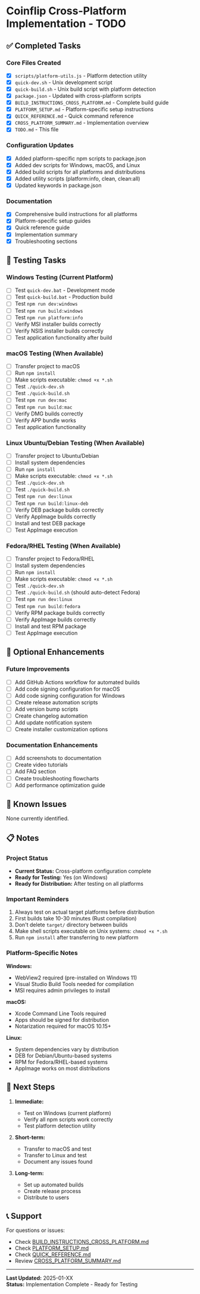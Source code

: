 # Coinflip Cross-Platform Implementation - TODO

## ✅ Completed Tasks

### Core Files Created
- [x] `scripts/platform-utils.js` - Platform detection utility
- [x] `quick-dev.sh` - Unix development script
- [x] `quick-build.sh` - Unix build script with platform detection
- [x] `package.json` - Updated with cross-platform scripts
- [x] `BUILD_INSTRUCTIONS_CROSS_PLATFORM.md` - Complete build guide
- [x] `PLATFORM_SETUP.md` - Platform-specific setup instructions
- [x] `QUICK_REFERENCE.md` - Quick command reference
- [x] `CROSS_PLATFORM_SUMMARY.md` - Implementation overview
- [x] `TODO.md` - This file

### Configuration Updates
- [x] Added platform-specific npm scripts to package.json
- [x] Added dev scripts for Windows, macOS, and Linux
- [x] Added build scripts for all platforms and distributions
- [x] Added utility scripts (platform:info, clean, clean:all)
- [x] Updated keywords in package.json

### Documentation
- [x] Comprehensive build instructions for all platforms
- [x] Platform-specific setup guides
- [x] Quick reference guide
- [x] Implementation summary
- [x] Troubleshooting sections

## 🧪 Testing Tasks

### Windows Testing (Current Platform)
- [ ] Test `quick-dev.bat` - Development mode
- [ ] Test `quick-build.bat` - Production build
- [ ] Test `npm run dev:windows`
- [ ] Test `npm run build:windows`
- [ ] Test `npm run platform:info`
- [ ] Verify MSI installer builds correctly
- [ ] Verify NSIS installer builds correctly
- [ ] Test application functionality after build

### macOS Testing (When Available)
- [ ] Transfer project to macOS
- [ ] Run `npm install`
- [ ] Make scripts executable: `chmod +x *.sh`
- [ ] Test `./quick-dev.sh`
- [ ] Test `./quick-build.sh`
- [ ] Test `npm run dev:mac`
- [ ] Test `npm run build:mac`
- [ ] Verify DMG builds correctly
- [ ] Verify APP bundle works
- [ ] Test application functionality

### Linux Ubuntu/Debian Testing (When Available)
- [ ] Transfer project to Ubuntu/Debian
- [ ] Install system dependencies
- [ ] Run `npm install`
- [ ] Make scripts executable: `chmod +x *.sh`
- [ ] Test `./quick-dev.sh`
- [ ] Test `./quick-build.sh`
- [ ] Test `npm run dev:linux`
- [ ] Test `npm run build:linux-deb`
- [ ] Verify DEB package builds correctly
- [ ] Verify AppImage builds correctly
- [ ] Install and test DEB package
- [ ] Test AppImage execution

### Fedora/RHEL Testing (When Available)
- [ ] Transfer project to Fedora/RHEL
- [ ] Install system dependencies
- [ ] Run `npm install`
- [ ] Make scripts executable: `chmod +x *.sh`
- [ ] Test `./quick-dev.sh`
- [ ] Test `./quick-build.sh` (should auto-detect Fedora)
- [ ] Test `npm run dev:linux`
- [ ] Test `npm run build:fedora`
- [ ] Verify RPM package builds correctly
- [ ] Verify AppImage builds correctly
- [ ] Install and test RPM package
- [ ] Test AppImage execution

## 📝 Optional Enhancements

### Future Improvements
- [ ] Add GitHub Actions workflow for automated builds
- [ ] Add code signing configuration for macOS
- [ ] Add code signing configuration for Windows
- [ ] Create release automation scripts
- [ ] Add version bump scripts
- [ ] Create changelog automation
- [ ] Add update notification system
- [ ] Create installer customization options

### Documentation Enhancements
- [ ] Add screenshots to documentation
- [ ] Create video tutorials
- [ ] Add FAQ section
- [ ] Create troubleshooting flowcharts
- [ ] Add performance optimization guide

## 🐛 Known Issues

None currently identified.

## 📋 Notes

### Project Status
- **Current Status:** Cross-platform configuration complete
- **Ready for Testing:** Yes (on Windows)
- **Ready for Distribution:** After testing on all platforms

### Important Reminders
1. Always test on actual target platforms before distribution
2. First builds take 10-30 minutes (Rust compilation)
3. Don't delete `target/` directory between builds
4. Make shell scripts executable on Unix systems: `chmod +x *.sh`
5. Run `npm install` after transferring to new platform

### Platform-Specific Notes

**Windows:**
- WebView2 required (pre-installed on Windows 11)
- Visual Studio Build Tools needed for compilation
- MSI requires admin privileges to install

**macOS:**
- Xcode Command Line Tools required
- Apps should be signed for distribution
- Notarization required for macOS 10.15+

**Linux:**
- System dependencies vary by distribution
- DEB for Debian/Ubuntu-based systems
- RPM for Fedora/RHEL-based systems
- AppImage works on most distributions

## 🎯 Next Steps

1. **Immediate:**
   - Test on Windows (current platform)
   - Verify all npm scripts work correctly
   - Test platform detection utility

2. **Short-term:**
   - Transfer to macOS and test
   - Transfer to Linux and test
   - Document any issues found

3. **Long-term:**
   - Set up automated builds
   - Create release process
   - Distribute to users

## 📞 Support

For questions or issues:
- Check [BUILD_INSTRUCTIONS_CROSS_PLATFORM.md](BUILD_INSTRUCTIONS_CROSS_PLATFORM.md)
- Check [PLATFORM_SETUP.md](PLATFORM_SETUP.md)
- Check [QUICK_REFERENCE.md](QUICK_REFERENCE.md)
- Review [CROSS_PLATFORM_SUMMARY.md](CROSS_PLATFORM_SUMMARY.md)

---

**Last Updated:** 2025-01-XX  
**Status:** Implementation Complete - Ready for Testing
